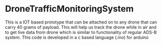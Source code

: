 # DroneTrafficMonitoringSystem
This is a IOT based prototype that can be attached on to any drone that can carry 40 grams of payload. This will help us track the drone while in air and to get live data from drone which is similar to functionality of regular ADS-B system.
This code is developed in a c based language (.ino) for arduino 
